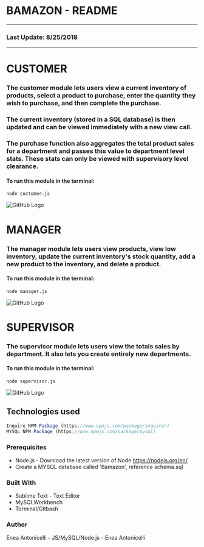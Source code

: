 # BAMAZON - README
---
### Last Update: 8/25/2018
---

# CUSTOMER

### The customer module lets users view a current inventory of products, select a product to purchase, enter the quantity they wish to purchase, and then complete the purchase.

### The current inventory (stored in a SQL database) is then updated and can be viewed immediately with a new view call.

### The purchase function also aggregates the total product sales for a department and passes this value to department level stats. These stats can only be viewed with supervisory level clearance.

#### To run this module in the terminal:

```node customer.js```

![GitHub Logo](./CustomerGif.gif)

# MANAGER

### The manager module lets users view products, view low inventory, update the current inventory's stock quantity, add a new product to the inventory, and delete a product.

#### To run this module in the terminal:

```node manager.js```

![GitHub Logo](./ManagerGif.gif)

# SUPERVISOR

### The supervisor module lets users view the totals sales by department. It also lets you create entirely new departments.

#### To run this module in the terminal:

```node supervisor.js```

![GitHub Logo](./SupervisorGif.gif)

## Technologies used

```Node.js
Inquire NPM Package (https://www.npmjs.com/package/inquirer)
MYSQL NPM Package (https://www.npmjs.com/package/mysql)
```

### Prerequisites

- Node.js - Download the latest version of Node https://nodejs.org/en/
- Create a MYSQL database called 'Bamazon', reference schema.sql

### Built With

* Sublime Text - Text Editor
* MySQLWorkbench
* Terminal/Gitbash

### Author

Enea Antonicelli - JS/MySQL/Node.js - Enea Antonicelli